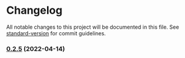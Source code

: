 # Changelog

All notable changes to this project will be documented in this file. See [standard-version](https://github.com/conventional-changelog/standard-version) for commit guidelines.

### [0.2.5](https://github.com/drzioner/helpers/compare/v0.2.4...v0.2.5) (2022-04-14)
